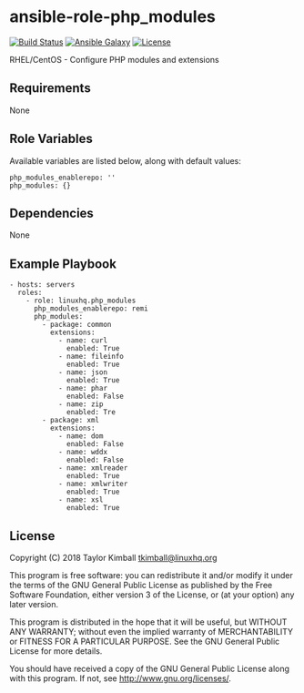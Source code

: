 # ansible-role-php_modules

[![Build Status](https://travis-ci.org/linuxhq/ansible-role-php_modules.svg?branch=master)](https://travis-ci.org/linuxhq/ansible-role-php_modules)
[![Ansible Galaxy](https://img.shields.io/badge/ansible--galaxy-php_modules-blue.svg?style=flat)](https://galaxy.ansible.com/linuxhq/php_modules)
[![License](https://img.shields.io/badge/license-GPLv3-brightgreen.svg?style=flat)](COPYING)

RHEL/CentOS - Configure PHP modules and extensions

## Requirements

None

## Role Variables

Available variables are listed below, along with default values:

    php_modules_enablerepo: ''
    php_modules: {}

## Dependencies

None

## Example Playbook

    - hosts: servers
      roles:
        - role: linuxhq.php_modules
          php_modules_enablerepo: remi
          php_modules:
            - package: common
              extensions:
                - name: curl
                  enabled: True
                - name: fileinfo
                  enabled: True
                - name: json
                  enabled: True
                - name: phar
                  enabled: False
                - name: zip
                  enabled: Tre
            - package: xml
              extensions:
                - name: dom
                  enabled: False
                - name: wddx
                  enabled: False
                - name: xmlreader
                  enabled: True
                - name: xmlwriter
                  enabled: True
                - name: xsl
                  enabled: True
         
## License

Copyright (C) 2018 Taylor Kimball <tkimball@linuxhq.org>

This program is free software: you can redistribute it and/or modify
it under the terms of the GNU General Public License as published by
the Free Software Foundation, either version 3 of the License, or
(at your option) any later version.

This program is distributed in the hope that it will be useful,
but WITHOUT ANY WARRANTY; without even the implied warranty of
MERCHANTABILITY or FITNESS FOR A PARTICULAR PURPOSE. See the
GNU General Public License for more details.

You should have received a copy of the GNU General Public License
along with this program. If not, see <http://www.gnu.org/licenses/>.
